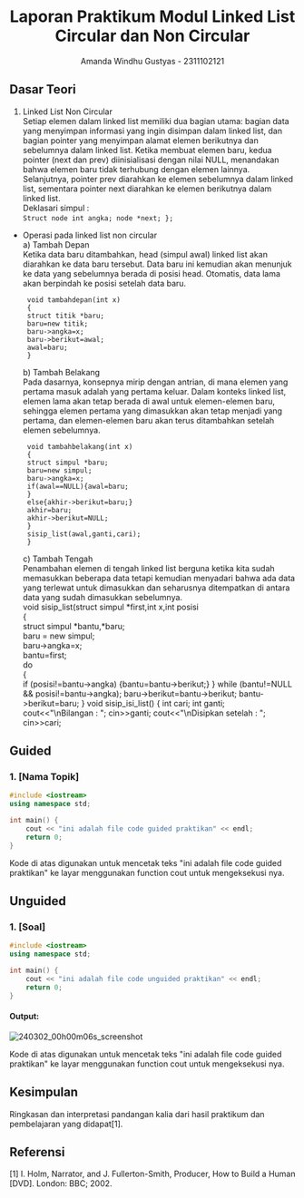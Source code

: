 # <h1 align="center">Laporan Praktikum Modul Linked List Circular dan Non Circular</h1>
<p align="center">Amanda Windhu Gustyas - 2311102121</p>

## Dasar Teori

1. Linked List Non Circular<br/>
   Setiap elemen dalam linked list memiliki dua bagian utama: bagian data yang menyimpan informasi yang ingin disimpan dalam linked list, dan bagian pointer yang menyimpan alamat elemen berikutnya dan sebelumnya
   dalam linked list. Ketika membuat elemen baru, kedua pointer (next dan prev) diinisialisasi dengan nilai NULL, menandakan bahwa elemen baru tidak terhubung dengan elemen lainnya. Selanjutnya, pointer prev
   diarahkan ke elemen sebelumnya dalam linked list, sementara pointer next diarahkan ke elemen berikutnya dalam linked list.<br/>
        Deklasari simpul :<br/>
        ```
        Struct node
        int angka;
        node *next;
        };
       ```
  - Operasi pada linked list non circular<br/>
    a) Tambah Depan<br/>
    Ketika data baru ditambahkan, head (simpul awal) linked list akan diarahkan ke data baru tersebut. Data baru ini kemudian akan menunjuk ke data yang sebelumnya berada di posisi head. Otomatis, data lama akan
    berpindah ke posisi setelah data baru.<br/>
       ```
        void tambahdepan(int x)
        {
        struct titik *baru;
        baru=new titik;
        baru->angka=x;
        baru->berikut=awal;
        awal=baru;
        }
       ```
    b) Tambah Belakang<br/>
    Pada dasarnya, konsepnya mirip dengan antrian, di mana elemen yang pertama masuk adalah yang pertama keluar. Dalam konteks linked list, elemen lama akan tetap berada di awal untuk elemen-elemen baru, sehingga
    elemen pertama yang dimasukkan akan tetap menjadi yang pertama, dan elemen-elemen baru akan terus ditambahkan setelah elemen sebelumnya.<br/>
       ```
        void tambahbelakang(int x)
        {
        struct simpul *baru;
        baru=new simpul;
        baru->angka=x;
        if(awal==NULL){awal=baru;
        }
        else{akhir->berikut=baru;}
        akhir=baru;
        akhir->berikut=NULL;
        }
        sisip_list(awal,ganti,cari);
        }
       ```
    c) Tambah Tengah<br/>
    Penambahan elemen di tengah linked list berguna ketika kita sudah memasukkan beberapa data tetapi kemudian menyadari bahwa ada data yang terlewat untuk dimasukkan dan seharusnya ditempatkan di antara data
    yang sudah dimasukkan sebelumnya.<br/>
        void sisip_list(struct simpul *first,int x,int posisi<br/>
        {<br/>
        struct simpul *bantu,*baru;<br/>
        baru = new simpul;<br/>
        baru->angka=x;<br/>
        bantu=first;<br/>
        do<br/>
        {<br/> 
        if (posisi!=bantu->angka) 
        {bantu=bantu->berikut;}
        }
        while (bantu!=NULL && posisi!=bantu->angka);
        baru->berikut=bantu->berikut;
        bantu->berikut=baru;
        }
        void sisip_isi_list()
        {
        int cari;
        int ganti;
        cout<<"\nBilangan : "; 
        cin>>ganti;
        cout<<"\nDisipkan setelah : ";
        cin>>cari;
## Guided 

### 1. [Nama Topik]

```C++
#include <iostream>
using namespace std;

int main() {
    cout << "ini adalah file code guided praktikan" << endl;
    return 0;
}
```
Kode di atas digunakan untuk mencetak teks "ini adalah file code guided praktikan" ke layar menggunakan function cout untuk mengeksekusi nya.

## Unguided 

### 1. [Soal]

```C++
#include <iostream>
using namespace std;

int main() {
    cout << "ini adalah file code unguided praktikan" << endl;
    return 0;
}
```
#### Output:
![240302_00h00m06s_screenshot](https://github.com/suxeno/Struktur-Data-Assignment/assets/111122086/6d1727a8-fb77-4ecf-81ff-5de9386686b7)

Kode di atas digunakan untuk mencetak teks "ini adalah file code guided praktikan" ke layar menggunakan function cout untuk mengeksekusi nya.

## Kesimpulan
Ringkasan dan interpretasi pandangan kalia dari hasil praktikum dan pembelajaran yang didapat[1].

## Referensi
[1] I. Holm, Narrator, and J. Fullerton-Smith, Producer, How to Build a Human [DVD]. London: BBC; 2002.
